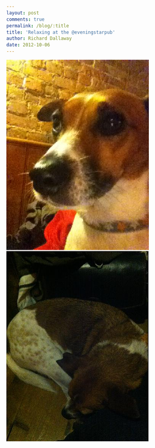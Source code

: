```yaml
---
layout: post
comments: true
permalink: /blog/:title
title: 'Relaxing at the @eveningstarpub'
author: Richard Dallaway
date: 2012-10-06
---
```


<div>
<a href="/media/Hphoto 1.JPG">
<img width="375" src="/media/Hphoto 1.JPG.500.JPG" height="500"></img>
</a>
</div><div>
<a href="/media/Aphoto 2.JPG">
<img width="374" src="/media/Aphoto 2.JPG.500.JPG" height="500"></img>
</a>
</div>



  


  
 
    
